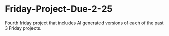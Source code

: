 # Friday-Project-Due-2-25
Fourth friday project that includes AI generated versions of each of the past 3 Friday projects. 
